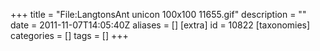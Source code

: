 +++
title = "File:LangtonsAnt unicon 100x100 11655.gif"
description = ""
date = 2011-11-07T14:05:40Z
aliases = []
[extra]
id = 10822
[taxonomies]
categories = []
tags = []
+++


